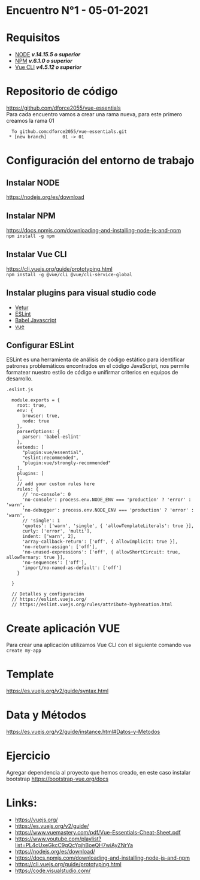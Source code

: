 # Encuentro N°1 - 05-01-2021
# Requisitos
 * [NODE](https://nodejs.org/es/download/) ***v.14.15.5 o superior***
 * [NPM](https://docs.npmjs.com/downloading-and-installing-node-js-and-npm) ***v.6.1.0 o superior***
 * [Vue CLI](https://cli.vuejs.org/guide/prototyping.html) ***v4.5.12 o superior***

# Repositorio de código
https://github.com/dforce2055/vue-essentials \
Para cada encuentro vamos a crear una rama nueva, para este primero creamos la rama 01
```javascript:
  To github.com:dforce2055/vue-essentials.git
 * [new branch]      01 -> 01
 ```

# Configuración del entorno de trabajo
## Instalar NODE
https://nodejs.org/es/download

## Instalar NPM
https://docs.npmjs.com/downloading-and-installing-node-js-and-npm \
``npm install -g npm``

## Instalar Vue CLI
https://cli.vuejs.org/guide/prototyping.html \
``npm install -g @vue/cli @vue/cli-service-global``

## Instalar plugins para visual studio code
 * [Vetur](https://marketplace.visualstudio.com/items?itemName=octref.vetur)
 * [ESLint](https://marketplace.visualstudio.com/items?itemName=dbaeumer.vscode-eslint)
 * [Babel Javascript](https://marketplace.visualstudio.com/items?itemName=mgmcdermott.vscode-language-babel)
 * [vue](https://marketplace.visualstudio.com/items?itemName=jcbuisson.vue)

## Configurar ESLint
ESLint es una herramienta de análisis de código estático para identificar patrones problemáticos encontrados en el código JavaScript, nos permite formatear nuestro estilo
de código e unifirmar criterios en equipos de desarrollo.

``.eslint.js``

```javascript:
  module.exports = {
    root: true,
    env: {
      browser: true,
      node: true
    },
    parserOptions: {
      parser: 'babel-eslint'
    },
    extends: [
      "plugin:vue/essential",
      "eslint:recommended",
      "plugin:vue/strongly-recommended"
    ],
    plugins: [
    ],
    // add your custom rules here
    rules: {
      // 'no-console': 0
      'no-console': process.env.NODE_ENV === 'production' ? 'error' : 'warn',
      'no-debugger': process.env.NODE_ENV === 'production' ? 'error' : 'warn',
      // 'single': 1
      'quotes': ['warn', 'single', { 'allowTemplateLiterals': true }],
      curly: ['error', 'multi'],
      indent: ['warn', 2],
      'array-callback-return': ['off', { allowImplicit: true }],
      'no-return-assign': ['off'],
      'no-unused-expressions': ['off', { allowShortCircuit: true, allowTernary: true }],
      'no-sequences': ['off'],
      'import/no-named-as-default': ['off']
    }
    
  }

  // Detalles y configuración
  // https://eslint.vuejs.org/
  // https://eslint.vuejs.org/rules/attribute-hyphenation.html
```


# Create aplicación VUE
Para crear una aplicación utilizamos Vue CLI con el siguiente comando
``vue create my-app``


# Template
https://es.vuejs.org/v2/guide/syntax.html

# Data y Métodos
https://es.vuejs.org/v2/guide/instance.html#Datos-y-Metodos



# Ejercicio
Agregar dependencia al proyecto que hemos creado, en este caso instalar bootstrap
https://bootstrap-vue.org/docs


# Links:
  * https://vuejs.org/
  * https://es.vuejs.org/v2/guide/
  * https://www.vuemastery.com/pdf/Vue-Essentials-Cheat-Sheet.pdf
  * https://www.youtube.com/playlist?list=PL4cUxeGkcC9gQcYgjhBoeQH7wiAyZNrYa
  * https://nodejs.org/es/download/
  * https://docs.npmjs.com/downloading-and-installing-node-js-and-npm
  * https://cli.vuejs.org/guide/prototyping.html
  * https://code.visualstudio.com/
